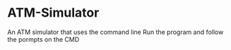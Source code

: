 # ATM-Simulator
An ATM simulator that uses the command line
Run the program and follow the pormpts on the CMD
